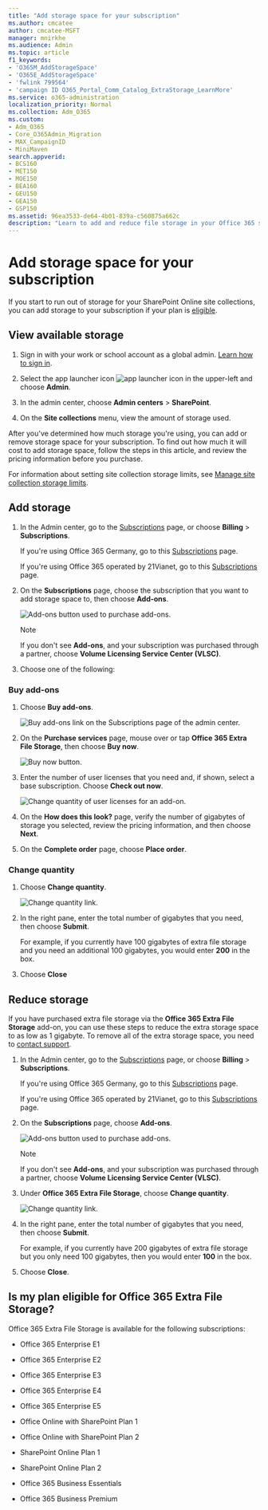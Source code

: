 ```yaml
---
title: "Add storage space for your subscription"
ms.author: cmcatee
author: cmcatee-MSFT
manager: mnirkhe
ms.audience: Admin
ms.topic: article
f1_keywords:
- 'O365M_AddStorageSpace'
- 'O365E_AddStorageSpace'
- 'fwlink 799564'
- 'campaign ID O365_Portal_Comm_Catalog_ExtraStorage_LearnMore'
ms.service: o365-administration
localization_priority: Normal
ms.collection: Adm_O365
ms.custom:
- Adm_O365
- Core_O365Admin_Migration
- MAX_CampaignID
- MiniMaven
search.appverid:
- BCS160
- MET150
- MOE150
- BEA160
- GEU150
- GEA150
- GSP150
ms.assetid: 96ea3533-de64-4b01-839a-c560875a662c
description: "Learn to add and reduce file storage in your Office 365 subscription. With extra file storage, you can store more content in SharePoint Online and OneDrive. "
---
```


# Add storage space for your subscription

If you start to run out of storage for your SharePoint Online site collections, you can add storage to your subscription if your plan is [eligible](#is-my-plan-eligible-for-office-365-extra-file-storage).
  
## View available storage

1. Sign in with your work or school account as a global admin. [Learn how to sign in](https://support.office.com/article/e9eb7d51-5430-4929-91ab-6157c5a050b4).
    
2. Select the app launcher icon ![app launcher icon](../media/0aaa6945-f9a4-4b13-bf5f-d5c5dbe978fb.png) in the upper-left and choose **Admin**.
    
3. In the admin center, choose **Admin centers** \> **SharePoint**.
    
4. On the **Site collections** menu, view the amount of storage used. 
    
After you've determined how much storage you're using, you can add or remove storage space for your subscription. To find out how much it will cost to add storage space, follow the steps in this article, and review the pricing information before you purchase.
  
For information about setting site collection storage limits, see [Manage site collection storage limits](https://docs.microsoft.com/en-us/sharepoint/manage-site-collection-storage-limits).
  
## Add storage

1. In the Admin center, go to the <a href="https://go.microsoft.com/fwlink/p/?linkid=842054" target="_blank">Subscriptions</a> page, or choose **Billing** \> **Subscriptions**.
    
    If you're using Office 365 Germany, go to this <a href="https://go.microsoft.com/fwlink/p/?linkid=847745" target="_blank">Subscriptions</a> page. 
    
    If you're using Office 365 operated by 21Vianet, go to this <a href="https://go.microsoft.com/fwlink/p/?linkid=850626" target="_blank">Subscriptions</a> page. 
    
2. On the **Subscriptions** page, choose the subscription that you want to add storage space to, then choose **Add-ons**.
    
    ![Add-ons button used to purchase add-ons.](../media/b4d2beb4-4f6d-435a-b127-01ceebd6eebf.png)
  
    > [!NOTE]
    > If you don't see **Add-ons**, and your subscription was purchased through a partner, choose **Volume Licensing Service Center (VLSC)**. 
  
3. Choose one of the following:
    
### Buy add-ons
    
1. Choose **Buy add-ons**.
    
    ![Buy add-ons link on the Subscriptions page of the admin center.](../media/f5cbc3fa-90f7-4299-976d-2482f2c69755.png)
  
2. On the **Purchase services** page, mouse over or tap **Office 365 Extra File Storage**, then choose **Buy now**.
    
    ![Buy now button.](../media/7cca7cae-a7ab-4d73-b977-ee6725033382.png)
  
3. Enter the number of user licenses that you need and, if shown, select a base subscription. Choose **Check out now**.
    
    ![Change quantity of user licenses for an add-on.](../media/844f9783-aed1-4a4f-a127-8c4a9386dee8.png)
  
4. On the **How does this look?** page, verify the number of gigabytes of storage you selected, review the pricing information, and then choose **Next**.
    
5. On the **Complete order** page, choose **Place order**.
    
### Change quantity
    
1. Choose **Change quantity**.
    
    ![Change quantity link.](../media/96473f2b-6ff6-45ec-b1a3-d7b204ac1f6e.png)
  
2. In the right pane, enter the total number of gigabytes that you need, then choose **Submit**.
    
    For example, if you currently have 100 gigabytes of extra file storage and you need an additional 100 gigabytes, you would enter **200** in the box. 
    
3. Choose **Close**
    
## Reduce storage

If you have purchased extra file storage via the **Office 365 Extra File Storage** add-on, you can use these steps to reduce the extra storage space to as low as 1 gigabyte. To remove all of the extra storage space, you need to [contact support](../contact-support-for-business-products.md).
  
1. In the Admin center, go to the <a href="https://go.microsoft.com/fwlink/p/?linkid=842054" target="_blank">Subscriptions</a> page, or choose **Billing** \> **Subscriptions**.
    
    If you're using Office 365 Germany, go to this <a href="https://go.microsoft.com/fwlink/p/?linkid=847745" target="_blank">Subscriptions</a> page. 
    
    If you're using Office 365 operated by 21Vianet, go to this <a href="https://go.microsoft.com/fwlink/p/?linkid=850626" target="_blank">Subscriptions</a> page. 
    
2. On the **Subscriptions** page, choose **Add-ons**.
    
    ![Add-ons button used to purchase add-ons.](../media/b4d2beb4-4f6d-435a-b127-01ceebd6eebf.png)
  
    > [!NOTE]
    > If you don't see **Add-ons**, and your subscription was purchased through a partner, choose **Volume Licensing Service Center (VLSC)**. 
  
3. Under **Office 365 Extra File Storage**, choose **Change quantity**.
    
    ![Change quantity link.](../media/96473f2b-6ff6-45ec-b1a3-d7b204ac1f6e.png)
  
4. In the right pane, enter the total number of gigabytes that you need, then choose **Submit**.
    
    For example, if you currently have 200 gigabytes of extra file storage but you only need 100 gigabytes, then you would enter **100** in the box. 
    
5. Choose **Close**.
    
## Is my plan eligible for Office 365 Extra File Storage?

Office 365 Extra File Storage is available for the following subscriptions:
  
- Office 365 Enterprise E1
    
- Office 365 Enterprise E2 
    
- Office 365 Enterprise E3
    
- Office 365 Enterprise E4
    
- Office 365 Enterprise E5
    
- Office Online with SharePoint Plan 1
    
- Office Online with SharePoint Plan 2
    
- SharePoint Online Plan 1
    
- SharePoint Online Plan 2
    
- Office 365 Business Essentials
    
- Office 365 Business Premium